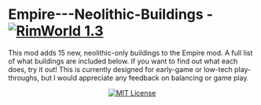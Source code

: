 # Empire---Neolithic-Buildings -  [![RimWorld 1.3](https://img.shields.io/badge/RimWorld-1.3-green.svg?longCache=true&style=plastic)](http://rimworldgame.com/)
This mod adds 15 new, neolithic-only buildings to the Empire mod. A full list of what buildings are included below. If you want to find out what each does, try it out! 
This is currently designed for early-game or low-tech play-throughs, but I would appreciate any feedback on balancing or game play.

<p align="center">
  <a href="./LICENSE">
    <img src="https://img.shields.io/badge/license-MIT-lightgray.svg?style=flat" alt="MIT License" />
  </a>
</p> 
